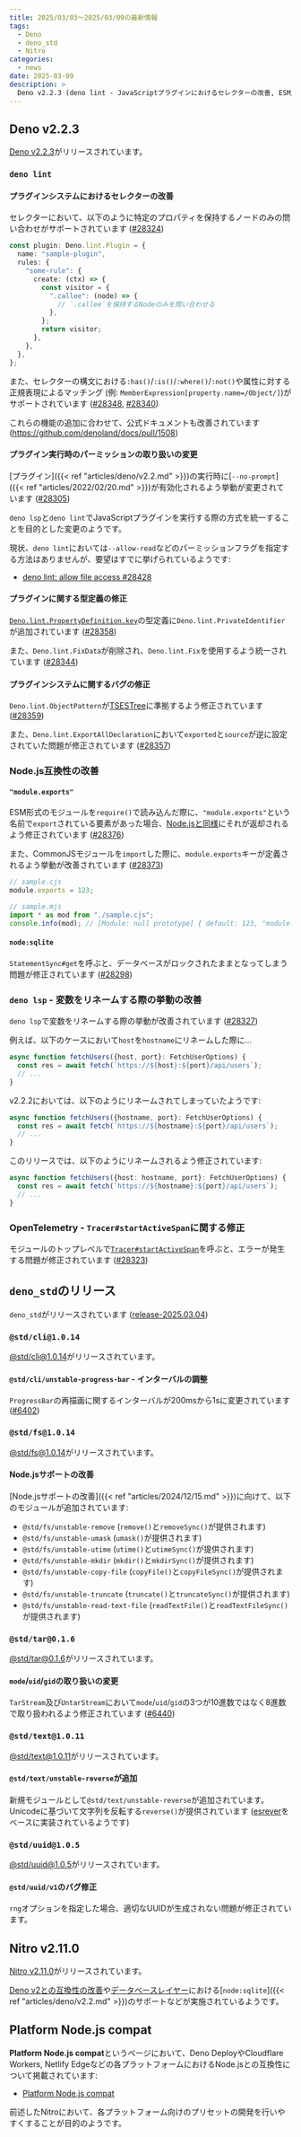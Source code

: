 ```yaml
---
title: 2025/03/03〜2025/03/09の最新情報
tags:
  - Deno
  - deno_std
  - Nitro
categories:
  - news
date: 2025-03-09
description: >
  Deno v2.2.3 (deno lint - JavaScriptプラグインにおけるセレクターの改善, ESM/CommonJSの相互運用性に関する改善, node:sqliteやOpenTelemetryサポートなどに関するバグの修正, など), deno_stdのリリース (@std/cli@1.0.14 - ProgressBarの再描画に関するインターバルが変更, @std/fs@1.0.14 - Node.jsサポートの改善, @std/tar@0.1.6 - mode, uid, gidの取り扱いの変更), Nitro v2.11.0 (Deno v2との互換性の改善やデータベースレイヤーにおけるnode:sqliteのサポートなど), Platform Node.js compat (Deno DeployやCloudflare Workersなどの各種プラットフォームにおけるNode.js互換性を掲載)
---
```


## Deno v2.2.3

[Deno v2.2.3](https://github.com/denoland/deno/releases/tag/v2.2.3)がリリースされています。

### `deno lint`

#### プラグインシステムにおけるセレクターの改善

セレクターにおいて、以下のように特定のプロパティを保持するノードのみの問い合わせがサポートされています ([#28324](https://github.com/denoland/deno/pull/28324))

```typescript
const plugin: Deno.lint.Plugin = {
  name: "sample-plugin",
  rules: {
    "some-rule": {
      create: (ctx) => {
        const visitor = {
          ".callee": (node) => {
            // `.callee`を保持するNodeのみを問い合わせる
          },
        };
        return visitor;
      },
    },
  },
};
```

また、セレクターの構文における`:has()`/`:is()`/`:where()`/`:not()`や属性に対する正規表現によるマッチング (例: `MemberExpression[property.name=/Object/]`)がサポートされています ([#28348](https://github.com/denoland/deno/pull/28348), [#28340](https://github.com/denoland/deno/pull/28340))

これらの機能の追加に合わせて、公式ドキュメントも改善されています (https://github.com/denoland/docs/pull/1508)

#### プラグイン実行時のパーミッションの取り扱いの変更

[プラグイン]({{< ref "articles/deno/v2.2.md" >}})の実行時に[`--no-prompt`]({{< ref "articles/2022/02/20.md" >}})が有効化されるよう挙動が変更されています ([#28305](https://github.com/denoland/deno/pull/28305))

`deno lsp`と`deno lint`でJavaScriptプラグインを実行する際の方式を統一することを目的とした変更のようです。

現状、`deno lint`においては`--allow-read`などのパーミッションフラグを指定する方法はありませんが、要望はすでに挙げられているようです:

- [deno lint: allow file access #28428](https://github.com/denoland/deno/issues/28428)

#### プラグインに関する型定義の修正

[`Deno.lint.PropertyDefinition.key`](https://github.com/denoland/deno/blob/v2.2.3/cli/tsc/dts/lib.deno.unstable.d.ts#L1949-L1954)の型定義に`Deno.lint.PrivateIdentifier`が追加されています ([#28358](https://github.com/denoland/deno/pull/28358))

また、`Deno.lint.FixData`が削除され、`Deno.lint.Fix`を使用するよう統一されています ([#28344](https://github.com/denoland/deno/pull/28344))

#### プラグインシステムに関するバグの修正

`Deno.lint.ObjectPattern`が[TSESTree](https://github.com/typescript-eslint/typescript-eslint/blob/v8.26.0/docs/packages/TypeScript_ESTree.mdx)に準拠するよう修正されています ([#28359](https://github.com/denoland/deno/pull/28359))

また、`Deno.lint.ExportAllDeclaration`において`exported`と`source`が逆に設定されていた問題が修正されています ([#28357](https://github.com/denoland/deno/pull/28357))

### Node.js互換性の改善

#### `"module.exports"`

ESM形式のモジュールを`require()`で読み込んだ際に、`"module.exports"`という名前で`export`されている要素があった場合、[Node.jsと同様](https://github.com/nodejs/node/pull/54563)にそれが返却されるよう修正されています ([#28376](https://github.com/denoland/deno/pull/28376))

また、CommonJSモジュールを`import`した際に、`module.exports`キーが定義されるよう挙動が改善されています ([#28373](https://github.com/denoland/deno/pull/28373))

```javascript
// sample.cjs
module.exports = 123;

// sample.mjs
import * as mod from "./sample.cjs";
console.info(mod); // [Module: null prototype] { default: 123, "module.exports": 123 }
```

#### `node:sqlite`

`StatementSync#get`を呼ぶと、データベースがロックされたままとなってしまう問題が修正されています ([#28298](https://github.com/denoland/deno/pull/28298))

### `deno lsp` - 変数をリネームする際の挙動の改善

`deno lsp`で変数をリネームする際の挙動が改善されています ([#28327](https://github.com/denoland/deno/pull/28327))

例えば、以下のケースにおいて`host`を`hostname`にリネームした際に...

```typescript
async function fetchUsers({host, port}: FetchUserOptions) {
  const res = await fetch(`https://${host}:${port}/api/users`);
  // ...
}
```

v2.2.2においては、以下のようにリネームされてしまっていたようです:

```typescript
async function fetchUsers({hostname, port}: FetchUserOptions) {
  const res = await fetch(`https://${hostname}:${port}/api/users`);
  // ...
}
```

このリリースでは、以下のようにリネームされるよう修正されています:

```typescript
async function fetchUsers({host: hostname, port}: FetchUserOptions) {
  const res = await fetch(`https://${hostname}:${port}/api/users`);
  // ...
}
```

### OpenTelemetry - `Tracer#startActiveSpan`に関する修正

モジュールのトップレベルで[`Tracer#startActiveSpan`](https://github.com/open-telemetry/opentelemetry-js/blob/v1.30.1/api/src/trace/tracer.ts#L87-L101)を呼ぶと、エラーが発生する問題が修正されています ([#28323](https://github.com/denoland/deno/pull/28323))

## `deno_std`のリリース

`deno_std`がリリースされています ([release-2025.03.04](https://github.com/denoland/std/releases/tag/release-2025.03.04))

### `@std/cli@1.0.14`

[@std/cli@1.0.14](https://jsr.io/@std/cli@1.0.14)がリリースされています。

#### `@std/cli/unstable-progress-bar` - インターバルの調整

`ProgressBar`の再描画に関するインターバルが200msから1sに変更されています ([#6402](https://github.com/denoland/std/pull/6402))

### `@std/fs@1.0.14`

[@std/fs@1.0.14](https://jsr.io/@std/fs@1.0.14)がリリースされています。

#### Node.jsサポートの改善

[Node.jsサポートの改善]({{< ref "articles/2024/12/15.md" >}})に向けて、以下のモジュールが追加されています:

- `@std/fs/unstable-remove` (`remove()`と`removeSync()`が提供されます)
- `@std/fs/unstable-umask` (`umask()`が提供されます)
- `@std/fs/unstable-utime` (`utime()`と`utimeSync()`が提供されます)
- `@std/fs/unstable-mkdir` (`mkdir()`と`mkdirSync()`が提供されます)
- `@std/fs/unstable-copy-file` (`copyFile()`と`copyFileSync()`が提供されます)
- `@std/fs/unstable-truncate` (`truncate()`と`truncateSync()`が提供されます)
- `@std/fs/unstable-read-text-file` (`readTextFile()`と`readTextFileSync()`が提供されます)

### `@std/tar@0.1.6`

[@std/tar@0.1.6](https://jsr.io/@std/tar@0.1.6)がリリースされています。

#### `mode`/`uid`/`gid`の取り扱いの変更

`TarStream`及び`UntarStream`において`mode`/`uid`/`gid`の3つが10進数ではなく8進数で取り扱われるよう修正されています ([#6440](https://github.com/denoland/std/pull/6440))

### `@std/text@1.0.11`

[@std/text@1.0.11](https://jsr.io/@std/text@1.0.11)がリリースされています。

#### `@std/text/unstable-reverse`が追加

新規モジュールとして`@std/text/unstable-reverse`が追加されています。Unicodeに基づいて文字列を反転する`reverse()`が提供されています ([esrever](https://github.com/mathiasbynens/esrever)をベースに実装されているようです)

### `@std/uuid@1.0.5`

[@std/uuid@1.0.5](https://jsr.io/@std/uuid@1.0.5)がリリースされています。

#### `@std/uuid/v1`のバグ修正

`rng`オプションを指定した場合、適切なUUIDが生成されない問題が修正されています。

## Nitro v2.11.0

[Nitro v2.11.0](https://github.com/nitrojs/nitro/releases/tag/v2.11.0)がリリースされています。

[Deno v2との互換性の改善](https://github.com/nitrojs/nitro/pull/3050)や[データベースレイヤー](https://github.com/nitrojs/nitro/blob/v2.11.0/docs/1.guide/5.database.md)における[`node:sqlite`]({{< ref "articles/deno/v2.2.md" >}})のサポートなどが実施されているようです。

## Platform Node.js compat

**Platform Node.js compat**というページにおいて、Deno DeployやCloudflare Workers, Netlify Edgeなどの各プラットフォームにおけるNode.jsとの互換性について掲載されています:

- [Platform Node.js compat](https://github.com/pi0/platform-node-compat)

前述したNitroにおいて、各プラットフォーム向けのプリセットの開発を行いやすくすることが目的のようです。
